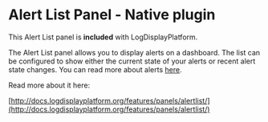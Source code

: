 # Alert List Panel - Native plugin

This Alert List panel is **included** with LogDisplayPlatform.

The Alert List panel allows you to display alerts on a dashboard. The list can be configured to show either the current state of your alerts or recent alert state changes. You can read more about alerts [here](http://docs.logdisplayplatform.org/alerting/rules).

Read more about it here:

[http://docs.logdisplayplatform.org/features/panels/alertlist/](http://docs.logdisplayplatform.org/features/panels/alertlist/)
